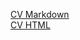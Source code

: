 [CV Markdown](https://hereeast.github.io/rsschool-cv)  
[CV HTML](https://hereeast.github.io/rsschool-cv/index.html)
